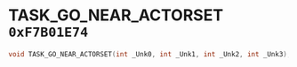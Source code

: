 # TASK_GO_NEAR_ACTORSET `0xF7B01E74`

```cpp
void TASK_GO_NEAR_ACTORSET(int _Unk0, int _Unk1, int _Unk2, int _Unk3);
```